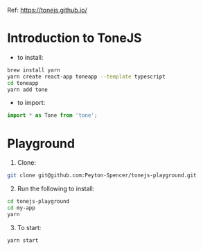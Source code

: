 Ref: https://tonejs.github.io/
# Introduction to ToneJS
- to install:
```bash
brew install yarn
yarn create react-app toneapp --template typescript
cd toneapp
yarn add tone
```
- to import:
```JavaScript
import * as Tone from 'tone';
```

# Playground
1) Clone: 
```bash
git clone git@github.com:Peyton-Spencer/tonejs-playground.git
```

2) Run the following to install:
```bash
cd tonejs-playground
cd my-app
yarn
```
3) To start:
```bash
yarn start
```
